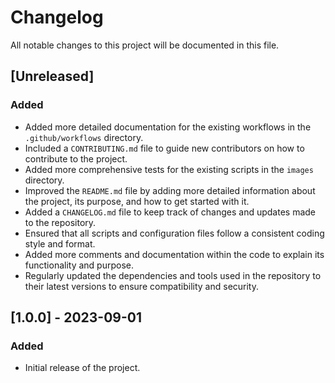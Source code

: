 # Changelog

All notable changes to this project will be documented in this file.

## [Unreleased]

### Added
- Added more detailed documentation for the existing workflows in the `.github/workflows` directory.
- Included a `CONTRIBUTING.md` file to guide new contributors on how to contribute to the project.
- Added more comprehensive tests for the existing scripts in the `images` directory.
- Improved the `README.md` file by adding more detailed information about the project, its purpose, and how to get started with it.
- Added a `CHANGELOG.md` file to keep track of changes and updates made to the repository.
- Ensured that all scripts and configuration files follow a consistent coding style and format.
- Added more comments and documentation within the code to explain its functionality and purpose.
- Regularly updated the dependencies and tools used in the repository to their latest versions to ensure compatibility and security.

## [1.0.0] - 2023-09-01

### Added
- Initial release of the project.
